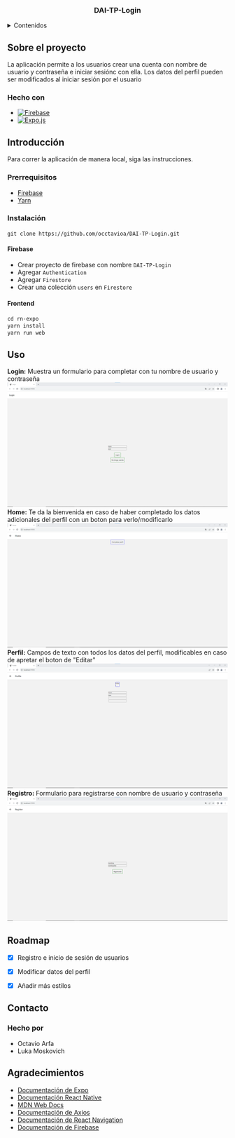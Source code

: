 
<!-- PROJECT LOGO -->
<br />
<div align="center">
  <h3 align="center">DAI-TP-Login</h3>
</div>

<!-- TABLE OF CONTENTS -->
<details>
  <summary>Contenidos</summary>
  <ol>
    <li>
      <a href="#sobre-el-proyecto">Sobre el proyecto</a>
      <ul>
        <li><a href="#hecho-con">Hecho con</a></li>
      </ul>
    </li>
    <li>
      <a href="#introducción">Introducción</a>
      <ul>
        <li><a href="#prerrequisitos">Prerrequisitos</a></li>
        <li><a href="#instalación">Instalación</a></li>
      </ul>
    </li>
    <li><a href="#uso">Uso</a></li>
    <li><a href="#roadmap">Roadmap</a></li>
    <li><a href="#contacto">Contacto</a></li>
    <li><a href="#agradecimientos">Agradecimientos</a></li>
  </ol>
</details>

<!-- ABOUT THE PROJECT -->
## Sobre el proyecto

La aplicación permite a los usuarios crear una cuenta con nombre de usuario y contraseña e iniciar sesiónc con ella. Los datos del perfil pueden ser modificados al iniciar sesión por el usuario

### Hecho con

* [![Firebase][Firebase]][Firebase-url]
* [![Expo.js][Expo.js]][Expo.js-url]

<!-- GETTING STARTED -->
## Introducción

Para correr la aplicación de manera local, siga las instrucciones.

### Prerrequisitos
* <a href="https://firebase.google.com/?hl=es">Firebase</a>
* <a href="https://yarnpkg.com/getting-started/install">Yarn</a>
### Instalación
```
git clone https://github.com/occtavioa/DAI-TP-Login.git
```
#### Firebase
* Crear proyecto de firebase con nombre `DAI-TP-Login`
* Agregar `Authentication`
* Agregar `Firestore`
* Crear una colección `users` en `Firestore`
#### Frontend
```
cd rn-expo
yarn install
yarn run web
```
<!-- USAGE EXAMPLES -->
## Uso
<b>Login:</b>
Muestra un formulario para completar con tu nombre de usuario y contraseña
![Login]
<b>Home:</b>
Te da la bienvenida en caso de haber completado los datos adicionales del perfil con un boton para verlo/modificarlo
![Home]
<b>Perfil:</b>
Campos de texto con todos los datos del perfil, modificables en caso de apretar el boton de "Editar"
![Profile]
<b>Registro:</b>
Formulario para registrarse con nombre de usuario y contraseña
![Register]

<!-- ROADMAP -->
## Roadmap

- [x] Registro e inicio de sesión de usuarios
- [x] Modificar datos del perfil
- [x] Añadir más estilos


<!-- CONTACT -->
## Contacto
### Hecho por
* Octavio Arfa
* Luka Moskovich
<!-- ACKNOWLEDGMENTS -->
## Agradecimientos

* [Documentación de Expo](https://docs.expo.dev/)
* [Documentación React Native](https://reactnative.dev/docs/getting-started)
* [MDN Web Docs](https://developer.mozilla.org/es/docs/Web)
* [Documentación de Axios](https://axios-http.com/es/docs/intro)
* [Documentación de React Navigation](https://reactnavigation.org/)
* [Documentación de Firebase](https://firebase.google.com/docs?hl=es-419)

<!-- MARKDOWN LINKS & IMAGES -->
<!-- https://www.markdownguide.org/basic-syntax/#reference-style-links -->
[Express.js]: https://img.shields.io/badge/Express.js-404D59?style=for-the-badge
[Express.js-url]: https://expressjs.com/
[SQL Server]: https://img.shields.io/badge/Microsoft%20SQL%20Server-CC2927?style=for-the-badge&logo=microsoft%20sql%20server&logoColor=white
[SQL Server-url]: http://microsoft.com/es-ar/sql-server/sql-server-2022
[Expo.js]: https://img.shields.io/badge/Expo-000.svg?style=for-the-badge&logo=EXPO&labelColor=000&logoColor=FFF
[Expo.js-url]: https://expo.dev/
[Login]: imgs/login.png
[Home]: imgs/home.png
[Profile]: imgs/profile.png
[Register]: imgs/register.png
[Firebase]: https://img.shields.io/badge/Firebase-039BE5?style=for-the-badge&logo=Firebase&logoColor=white
[Firebase-url]: https://firebase.google.com/?hl=es
